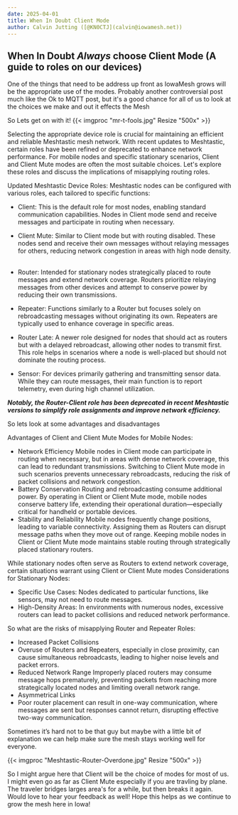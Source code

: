 ```yaml
---
date: 2025-04-01
title: When In Doubt Client Mode
author: Calvin Jutting ([@KN0CTJ](calvin@iowamesh.net))
---
```



## When In Doubt *Always* choose Client Mode (A guide to roles on our devices)

One of the things that need to be address up front as IowaMesh grows will be the appropriate use of the modes. Probably another controversial post much like the Ok to MQTT post, but it's a good chance for all of us to look at the choices we make and out it effects the Mesh

So Lets get on with it!
{{< imgproc "mr-t-fools.jpg" Resize "500x" >}}


Selecting the appropriate device role is crucial for maintaining an efficient and reliable Meshtastic mesh network. With recent updates to Meshtastic, certain roles have been refined or deprecated to enhance network performance. For mobile nodes and specific stationary scenarios, Client and Client Mute modes are often the most suitable choices. Let's explore these roles and discuss the implications of misapplying routing roles.​

Updated Meshtastic Device Roles:
Meshtastic nodes can be configured with various roles, each tailored to specific functions:
- Client: This is the default role for most nodes, enabling standard communication capabilities. Nodes in Client mode send and receive messages and participate in routing when necessary.

- Client Mute: Similar to Client mode but with routing disabled. These nodes send and receive their own messages without relaying messages for others, reducing network congestion in areas with high node density. ​

- Router: Intended for stationary nodes strategically placed to route messages and extend network coverage. Routers prioritize relaying messages from other devices and attempt to conserve power by reducing their own transmissions.

- Repeater: Functions similarly to a Router but focuses solely on rebroadcasting messages without originating its own. Repeaters are typically used to enhance coverage in specific areas. ​

- Router Late: A newer role designed for nodes that should act as routers but with a delayed rebroadcast, allowing other nodes to transmit first. This role helps in scenarios where a node is well-placed but should not dominate the routing process. ​

- Sensor: For devices primarily gathering and transmitting sensor data. While they can route messages, their main function is to report telemetry, even during high channel utilization. ​


***Notably, the Router-Client role has been deprecated in recent Meshtastic versions to simplify role assignments and improve network efficiency.​***

So lets look at some advantages and disadvantages

Advantages of Client and Client Mute Modes for Mobile Nodes:

- Network Efficiency
Mobile nodes in Client mode can participate in routing when necessary, but in areas with dense network coverage, this can lead to redundant transmissions. Switching to Client Mute mode in such scenarios prevents unnecessary rebroadcasts, reducing the risk of packet collisions and network congestion. ​
- Battery Conservation
Routing and rebroadcasting consume additional power. By operating in Client or Client Mute mode, mobile nodes conserve battery life, extending their operational duration—especially critical for handheld or portable devices.​
- Stability and Reliability
Mobile nodes frequently change positions, leading to variable connectivity. Assigning them as Routers can disrupt message paths when they move out of range. Keeping mobile nodes in Client or Client Mute mode maintains stable routing through strategically placed stationary routers.​

While stationary nodes often serve as Routers to extend network coverage, certain situations warrant using Client or Client Mute modes
Considerations for Stationary Nodes:
- Specific Use Cases: Nodes dedicated to particular functions, like sensors, may not need to route messages.​
- High-Density Areas: In environments with numerous nodes, excessive routers can lead to packet collisions and reduced network performance.

So what are the risks of misapplying Router and Repeater Roles:
- Increased Packet Collisions
- Overuse of Routers and Repeaters, especially in close proximity, can cause simultaneous rebroadcasts, leading to higher noise levels and packet errors. 
- Reduced Network Range
Improperly placed routers may consume message hops prematurely, preventing packets from reaching more strategically located nodes and limiting overall network range.​
-  Asymmetrical Links
- Poor router placement can result in one-way communication, where messages are sent but responses cannot return, disrupting effective two-way communication.​

Sometimes it’s hard not to be that guy but maybe with a little bit of explanation we can help make sure the mesh stays working well for everyone. 

{{< imgproc "Meshtastic-Router-Overdone.jpg" Resize "500x" >}}

So I might argue here that Client will be the choice of modes for most of us. I might even go as far as Client Mute especially if you are travling by plane. The traveler bridges larges area's for a while, but then breaks it again. Would love to hear your feedback as well! Hope this helps as we continue to grow the mesh here in Iowa!